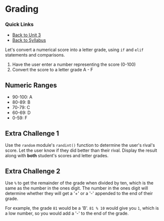 # Grading

### Quick Links

- [Back to Unit 3](https://github.com/PdxCodeGuild/Programming101/blob/master/units/unit-3.md)
- [Back to Syllabus](https://github.com/PdxCodeGuild/Programming101)

Let's convert a numerical score into a letter grade, using `if` and `elif` statements and comparisons.

1. Have the user enter a number representing the score (0-100)
2. Convert the score to a letter grade A - F

## Numeric Ranges

- 90-100: A
- 80-89: B
- 70-79: C
- 60-69: D
- 0-59: F

## Extra Challenge 1

Use the `random` module's `randint()` function to determine the user's rival's score. Let the user know if they did better than their rival. Display the result along with **both** student's scores and letter grades.

## Extra Challenge 2

Use `%` to get the remainder of the grade when divided by ten, which is the same as the number in the ones digit. The number in the ones digit will determine whether they will get a '+' or a '-' appended to the end of their grade. 

For example, the grade `81` would be a 'B'. `81 % 10` would give you `1`, which is a low number, so you would add a '-' to the end of the grade.